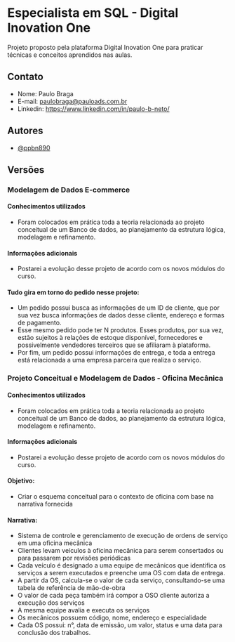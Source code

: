 # Especialista em SQL - Digital Inovation One
Projeto proposto pela plataforma Digital Inovation One para
praticar técnicas e conceitos aprendidos nas aulas.

## Contato

- Nome: Paulo Braga
- E-mail: paulobraga@pauloads.com.br
- Linkedin: https://www.linkedin.com/in/paulo-b-neto/

## Autores

- [@ppbn890](https://github.com/ppbn890)

## Versões

### Modelagem de Dados E-commerce

#### Conhecimentos utilizados

- Foram colocados em prática toda a teoria relacionada ao projeto conceitual de um Banco de dados, ao planejamento da estrutura lógica, modelagem e refinamento.

#### Informações adicionais
- Postarei a evolução desse projeto de acordo com os novos módulos do curso.

#### Tudo gira em torno do pedido nesse projeto:

- Um pedido possui busca as informações de um ID de cliente, que por sua vez busca informações de dados desse cliente, endereço e formas de pagamento.
- Esse mesmo pedido pode ter N produtos. Esses produtos, por sua vez, estão sujeitos à relações de estoque disponível, fornecedores e possivelmente vendedores terceiros que se afiliaram à plataforma.
- Por fim, um pedido possui informações de entrega, e toda a entrega está relacionada a uma empresa parceira que realiza o serviço.

### Projeto Conceitual e Modelagem de Dados - Oficina Mecânica

#### Conhecimentos utilizados

- Foram colocados em prática toda a teoria relacionada ao projeto conceitual de um Banco de dados, ao planejamento da estrutura lógica, modelagem e refinamento.

#### Informações adicionais
- Postarei a evolução desse projeto de acordo com os novos módulos do curso.

#### Objetivo:
- Criar o esquema conceitual para o contexto de oficina com base na narrativa fornecida

#### Narrativa:
- Sistema de controle e gerenciamento de execução de ordens de serviço em uma oficina mecânica
- Clientes levam veículos à oficina mecânica para serem consertados ou para passarem por revisões  periódicas
- Cada veículo é designado a uma equipe de mecânicos que identifica os serviços a serem executados e preenche uma OS com data de entrega.
- A partir da OS, calcula-se o valor de cada serviço, consultando-se uma tabela de referência de mão-de-obra
- O valor de cada peça também irá compor a OSO cliente autoriza a execução dos serviços
- A mesma equipe avalia e executa os serviços
- Os mecânicos possuem código, nome, endereço e especialidade
- Cada OS possui: n°, data de emissão, um valor, status e uma data para conclusão dos trabalhos.

